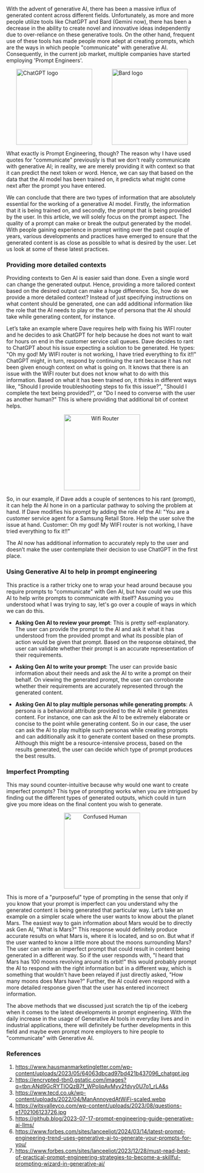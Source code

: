
With the advent of generative AI, there has been a massive influx of generated content across different fields. Unfortunately, as more and more people utilize tools like ChatGPT and Bard (Gemini now), there has been a decrease in the ability to create novel and innovative ideas independently due to over-reliance on these generative tools. On the other hand, frequent use of these tools has made people more adept at creating prompts, which are the ways in which people "communicate" with generative AI. Consequently, in the current job market, multiple companies have started employing 'Prompt Engineers'. 

<div style="display: flex; justify-content: space-around;"> 
<img src="https://www.hausmanmarketingletter.com/wp-content/uploads/2023/05/64063dbcad97bd421b437096_chatgpt.jpg" alt="ChatGPT logo" width="200"/> 
<img src="https://encrypted-tbn0.gstatic.com/images?q=tbn:ANd9GcRYTIOQzB7f_WPoljpAvMyv2fdvy0U7o1_rLA&s" alt="Bard logo" width="200"/> </div>

What exactly is Prompt Engineering, though? The reason why I have used quotes for "communicate" previously is that we don't really communicate with generative AI; in reality, we are merely providing it with context so that it can predict the next token or word. Hence, we can say that based on the data that the AI model has been trained on, it predicts what might come next after the prompt you have entered. 

We can conclude that there are two types of information that are absolutely essential for the working of a generative AI model. Firstly, the information that it is being trained on, and secondly, the prompt that is being provided by the user. In this article, we will solely focus on the prompt aspect. The quality of a prompt can make or break the output generated by the model. With people gaining experience in prompt writing over the past couple of years, various developments and practices have emerged to ensure that the generated content is as close as possible to what is desired by the user. Let us look at some of these latest practices.
### Providing more detailed contexts

Providing contexts to Gen AI is easier said than done. Even a single word can change the generated output. Hence, providing a more tailored context based on the desired output can make a huge difference. So, how do we provide a more detailed context? Instead of just specifying instructions on what content should be generated, one can add additional information like the role that the AI needs to play or the type of persona that the AI should take while generating content, for instance.

Let’s take an example where Dave requires help with fixing his WIFI router and he decides to ask ChatGPT for help because he does not want to wait for hours on end in the customer service call queues. Dave decides to rant to ChatGPT about his issue expecting a solution to be generated. He types: "Oh my god! My WIFI router is not working, I have tried everything to fix it!!" ChatGPT might, in turn, respond by continuing the rant because it has not been given enough context on what is going on. It knows that there is an issue with the WIFI router but does not know what to do with this information. Based on what it has been trained on, it thinks in different ways like, "Should I provide troubleshooting steps to fix this issue?", "Should I complete the text being provided?", or "Do I need to converse with the user as another human?" This is where providing that additional bit of context helps. 

<div style="text-align: center;">
<img src="https://www.tecd.co.uk/wp-content/uploads/2022/04/ManAnnoyedAtWiFi-scaled.webp" alt="Wifi Router" width="200"/>
</div>

So, in our example, if Dave adds a couple of sentences to his rant (prompt), it can help the AI hone in on a particular pathway to solving the problem at hand. If Dave modifies his prompt by adding the role of the AI: "You are a customer service agent for a Samsung Retail Store. Help the user solve the issue at hand.
Customer: Oh my god! My WIFI router is not working, I have tried everything to fix it!!" 

The AI now has additional information to accurately reply to the user and doesn’t make the user contemplate their decision to use ChatGPT in the first place.
### Using Generative AI to help in prompt engineering

This practice is a rather tricky one to wrap your head around because you require prompts to "communicate" with Gen AI, but how could we use this AI to help write prompts to communicate with itself? Assuming you understood what I was trying to say, let's go over a couple of ways in which we can do this. 

- **Asking Gen AI to review your prompt**: This is pretty self-explanatory. The user can provide the prompt to the AI and ask it what it has understood from the provided prompt and what its possible plan of action would be given that prompt. Based on the response obtained, the user can validate whether their prompt is an accurate representation of their requirements. 

- **Asking Gen AI to write your prompt**: The user can provide basic information about their needs and ask the AI to write a prompt on their behalf. On viewing the generated prompt, the user can corroborate whether their requirements are accurately represented through the generated content. 

- **Asking Gen AI to play multiple personas while generating prompts**: A persona is a behavioral attribute provided to the AI while it generates content. For instance, one can ask the AI to be extremely elaborate or concise to the point while generating content. So in our case, the user can ask the AI to play multiple such personas while creating prompts and can additionally ask it to generate content based on these prompts. Although this might be a resource-intensive process, based on the results generated, the user can decide which type of prompt produces the best results.
### Imperfect Prompting

This may sound counter-intuitive because why would one want to create imperfect prompts? This type of prompting works when you are intrigued by finding out the different types of generated outputs, which could in turn give you more ideas on the final content you wish to generate.

<div style="text-align: center;">
  <img src="https://witsvalleyco.com/wp-content/uploads/2023/08/questions-e1702106123726.jpg" alt="Confused Human" width="200"/>
</div>

This is more of a "purposeful" type of prompting in the sense that only if you know that your prompt is imperfect can you understand why the generated content is being generated that particular way. Let’s take an example on a simpler scale where the user wants to know about the planet Mars. The easiest way to gain information about Mars would be to directly ask Gen AI, "What is Mars?" This response would definitely produce accurate results on what Mars is, where it is located, and so on. But what if the user wanted to know a little more about the moons surrounding Mars? The user can write an imperfect prompt that could result in content being generated in a different way. So if the user responds with, "I heard that Mars has 100 moons revolving around its orbit!" this would probably prompt the AI to respond with the right information but in a different way, which is something that wouldn't have been relayed if just directly asked, "How many moons does Mars have?" Further, the AI could even respond with a more detailed response given that the user has entered incorrect information.

The above methods that we discussed just scratch the tip of the iceberg when it comes to the latest developments in prompt engineering. With the daily increase in the usage of Generative AI tools in everyday lives and in industrial applications, there will definitely be further developments in this field and maybe even prompt more employers to hire people to "communicate" with Generative AI.

### References

1) https://www.hausmanmarketingletter.com/wp-content/uploads/2023/05/64063dbcad97bd421b437096_chatgpt.jpg
2) https://encrypted-tbn0.gstatic.com/images?q=tbn:ANd9GcRYTIOQzB7f_WPoljpAvMyv2fdvy0U7o1_rLA&s
3) https://www.tecd.co.uk/wp-content/uploads/2022/04/ManAnnoyedAtWiFi-scaled.webp
4) https://witsvalleyco.com/wp-content/uploads/2023/08/questions-e1702106123726.jpg
5) https://github.blog/2023-07-17-prompt-engineering-guide-generative-ai-llms/
6) https://www.forbes.com/sites/lanceeliot/2024/03/14/latest-prompt-engineering-trend-uses-generative-ai-to-generate-your-prompts-for-you/
7) https://www.forbes.com/sites/lanceeliot/2023/12/28/must-read-best-of-practical-prompt-engineering-strategies-to-become-a-skillful-prompting-wizard-in-generative-ai/















